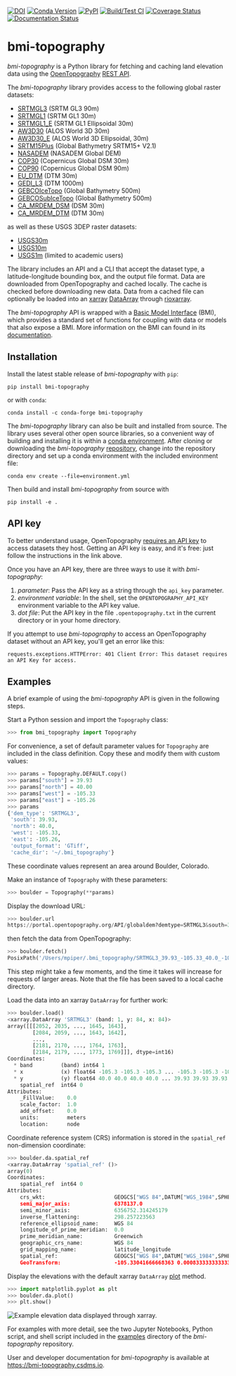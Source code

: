 <!-- Links (by alpha) -->

[bmi]: https://bmi.csdms.io
[bmi-topo-examples]: https://github.com/csdms/bmi-topography/tree/main/examples
[bmi-topo-repo]: https://github.com/csdms/bmi-topography
[conda-env]: https://docs.conda.io/projects/conda/en/latest/user-guide/tasks/manage-environments.html
[ot]: https://opentopography.org/
[ot-api-key]: https://opentopography.org/blog/introducing-api-keys-access-opentopography-global-datasets
[ot-rest]: https://portal.opentopography.org/apidocs/
[rioxarray]: https://corteva.github.io/rioxarray/stable/getting_started/getting_started.html
[xarray]: https://docs.xarray.dev/en/stable/index.html
[xarray-da]: https://docs.xarray.dev/en/stable/generated/xarray.DataArray.html
[xarray-plot]: https://docs.xarray.dev/en/stable/generated/xarray.DataArray.plot.html

<!-- Links to datasets on OT -->
[SRTMGL3]: https://portal.opentopography.org/raster?opentopoID=OTSRTM.042013.4326.1
[SRTMGL1]: https://portal.opentopography.org/raster?opentopoID=OTSRTM.082015.4326.1
[SRTMGL1_E]: https://portal.opentopography.org/raster?opentopoID=OTSRTM.082016.4326.1
[AW3D30]: https://portal.opentopography.org/raster?opentopoID=OTALOS.112016.4326.2
[AW3D30_E]: https://portal.opentopography.org/raster?opentopoID=OTALOS.082017.4326.1
[SRTM15Plus]: https://portal.opentopography.org/datasetMetadata?otCollectionID=OT.122019.4326.1
[NASADEM]: https://doi.org/10.5069/G93T9FD9
[COP30]: https://portal.opentopography.org/raster?opentopoID=OTSDEM.032021.4326.3
[COP90]: https://portal.opentopography.org/raster?opentopoID=OTSDEM.032021.4326.1
[EU_DTM]: https://portal.opentopography.org/datasetMetadata?otCollectionID=OT.092022.3035.1
[GEDI_L3]: https://portal.opentopography.org/datasetMetadata?otCollectionID=OT.032022.4326.1
[GEBCOIceTopo]: https://portal.opentopography.org/raster?opentopoID=OTSDEM.122023.4326.1
[GEBCOSubIceTopo]: https://portal.opentopography.org/raster?opentopoID=OTSDEM.122023.4326.2
[CA_MRDEM_DSM]: https://doi.org/10.5069/G9N8780J
[CA_MRDEM_DTM]: https://doi.org/10.5069/G9N8780J
[USGS30m]: https://portal.opentopography.org/raster?opentopoID=OTNED.012021.4269.2
[USGS10m]: https://portal.opentopography.org/raster?opentopoID=OTNED.012021.4269.1
[USGS1m]: https://portal.opentopography.org/raster?opentopoID=OTNED.012021.4269.3

[![DOI](https://zenodo.org/badge/DOI/10.5281/zenodo.4608652.svg)](https://doi.org/10.5281/zenodo.4608652)
[![Conda Version](https://img.shields.io/conda/vn/conda-forge/bmi-topography.svg)](https://anaconda.org/conda-forge/bmi-topography)
[![PyPI](https://img.shields.io/pypi/v/bmi-topography)](https://pypi.org/project/bmi-topography)
[![Build/Test CI](https://github.com/csdms/bmi-topography/actions/workflows/test.yml/badge.svg)](https://github.com/csdms/bmi-topography/actions/workflows/test.yml)
[![Coverage Status](https://coveralls.io/repos/github/csdms/bmi-topography/badge.svg?branch=main)](https://coveralls.io/github/csdms/bmi-topography?branch=main)
[![Documentation Status](https://readthedocs.org/projects/bmi-topography/badge/?version=latest)](https://bmi-topography.csdms.io/en/latest/?badge=latest)

# bmi-topography

*bmi-topography* is a Python library for fetching and caching
land elevation data
using the [OpenTopography][ot] [REST API][ot-rest].

The *bmi-topography* library provides access to the following global raster datasets:

* [SRTMGL3][SRTMGL3] (SRTM GL3 90m)
* [SRTMGL1][SRTMGL1] (SRTM GL1 30m)
* [SRTMGL1_E][SRTMGL1_E] (SRTM GL1 Ellipsoidal 30m)
* [AW3D30][AW3D30] (ALOS World 3D 30m)
* [AW3D30_E][AW3D30_E] (ALOS World 3D Ellipsoidal, 30m)
* [SRTM15Plus][SRTM15Plus] (Global Bathymetry SRTM15+ V2.1)
* [NASADEM][NASADEM] (NASADEM Global DEM)
* [COP30][COP30] (Copernicus Global DSM 30m)
* [COP90][COP90] (Copernicus Global DSM 90m)
* [EU_DTM][EU_DTM] (DTM 30m)
* [GEDI_L3][GEDI_L3] (DTM 1000m)
* [GEBCOIceTopo][GEBCOIceTopo] (Global Bathymetry 500m)
* [GEBCOSubIceTopo][GEBCOSubIceTopo] (Global Bathymetry 500m)
* [CA_MRDEM_DSM][CA_MRDEM_DSM] (DSM 30m)
* [CA_MRDEM_DTM][CA_MRDEM_DTM] (DTM 30m)

as well as these USGS 3DEP raster datasets:

* [USGS30m][USGS30m]
* [USGS10m][USGS10m]
* [USGS1m][USGS1m] (limited to academic users)

The library includes an API and a CLI that accept
the dataset type,
a latitude-longitude bounding box, and
the output file format.
Data are downloaded from OpenTopography and cached locally.
The cache is checked before downloading new data.
Data from a cached file can optionally be loaded into an
[xarray][xarray] [DataArray][xarray-da]
through [rioxarray][rioxarray].

The *bmi-topography* API is wrapped with a
[Basic Model Interface][bmi] (BMI),
which provides a standard set of functions for coupling with data or models
that also expose a BMI.
More information on the BMI can found in its [documentation][bmi].

## Installation

Install the latest stable release of *bmi-topography* with `pip`:
```
pip install bmi-topography
```
or with `conda`:
```
conda install -c conda-forge bmi-topography
```

The *bmi-topography* library can also be built and installed from source.
The library uses several other open source libraries,
so a convenient way of building and installing it is within a
[conda environment][conda-env].
After cloning or downloading the *bmi-topography*
[repository][bmi-topo-repo],
change into the repository directory
and set up a conda environment with the included environment file:
```
conda env create --file=environment.yml
```
Then build and install *bmi-topography* from source with
```
pip install -e .
```

## API key

To better understand usage,
OpenTopography [requires an API key][ot-api-key] to access datasets they host.
Getting an API key is easy, and it's free:
just follow the instructions in the link above.

Once you have an API key,
there are three ways to use it with *bmi-topography*:

1. *parameter*: Pass the API key as a string through the `api_key` parameter.
2. *environment variable*: In the shell, set the `OPENTOPOGRAPHY_API_KEY` environment variable to the API key value.
3. *dot file*: Put the API key in the file `.opentopography.txt` in the current directory or in your home directory.

If you attempt to use *bmi-topography* to access an OpenTopography dataset without an API key,
you'll get an error like this:
```
requests.exceptions.HTTPError: 401 Client Error: This dataset requires an API Key for access.
```

## Examples

A brief example of using the *bmi-topography* API is given in the following steps.

Start a Python session and import the `Topography` class:
```python
>>> from bmi_topography import Topography
```

For convenience,
a set of default parameter values for `Topography` are included in the class definition.
Copy these and modify them with custom values:
```python
>>> params = Topography.DEFAULT.copy()
>>> params["south"] = 39.93
>>> params["north"] = 40.00
>>> params["west"] = -105.33
>>> params["east"] = -105.26
>>> params
{'dem_type': 'SRTMGL3',
 'south': 39.93,
 'north': 40.0,
 'west': -105.33,
 'east': -105.26,
 'output_format': 'GTiff',
 'cache_dir': '~/.bmi_topography'}
```
These coordinate values represent an area around Boulder, Colorado.

Make an instance of `Topography` with these parameters:
```python
>>> boulder = Topography(**params)
```
Display the download URL:
```python
>>> boulder.url
https://portal.opentopography.org/API/globaldem?demtype=SRTMGL3&south=39.93&north=40.0&west=-105.33&east=-105.26&outputFormat=GTiff&API_Key=demoapikeyot2022
```
then fetch the data from OpenTopography:
```python
>>> boulder.fetch()
PosixPath('/Users/mpiper/.bmi_topography/SRTMGL3_39.93_-105.33_40.0_-105.26.tif')
```
This step might take a few moments,
and the time it takes will increase for requests of larger areas.
Note that the file has been saved to a local cache directory.

Load the data into an xarray `DataArray` for further work:
```python
>>> boulder.load()
<xarray.DataArray 'SRTMGL3' (band: 1, y: 84, x: 84)>
array([[[2052, 2035, ..., 1645, 1643],
        [2084, 2059, ..., 1643, 1642],
        ...,
        [2181, 2170, ..., 1764, 1763],
        [2184, 2179, ..., 1773, 1769]]], dtype=int16)
Coordinates:
  * band         (band) int64 1
  * x            (x) float64 -105.3 -105.3 -105.3 ... -105.3 -105.3 -105.3
  * y            (y) float64 40.0 40.0 40.0 40.0 ... 39.93 39.93 39.93 39.93
    spatial_ref  int64 0
Attributes:
    _FillValue:    0.0
    scale_factor:  1.0
    add_offset:    0.0
    units:         meters
    location:      node
```

Coordinate reference system (CRS) information is stored in the `spatial_ref` non-dimension coordinate:
```python
>>> boulder.da.spatial_ref
<xarray.DataArray 'spatial_ref' ()>
array(0)
Coordinates:
    spatial_ref  int64 0
Attributes:
    crs_wkt:                      GEOGCS["WGS 84",DATUM["WGS_1984",SPHEROID["...
    semi_major_axis:              6378137.0
    semi_minor_axis:              6356752.314245179
    inverse_flattening:           298.257223563
    reference_ellipsoid_name:     WGS 84
    longitude_of_prime_meridian:  0.0
    prime_meridian_name:          Greenwich
    geographic_crs_name:          WGS 84
    grid_mapping_name:            latitude_longitude
    spatial_ref:                  GEOGCS["WGS 84",DATUM["WGS_1984",SPHEROID["...
    GeoTransform:                 -105.33041666668363 0.000833333333333144 0....
```

Display the elevations with the default xarray `DataArray` [plot][xarray-plot] method.
```python
>>> import matplotlib.pyplot as plt
>>> boulder.da.plot()
>>> plt.show()
```

![Example elevation data displayed through *xarray*.](./examples/bmi-topography_ex.png)

For examples with more detail,
see the two Jupyter Notebooks,
Python script, and shell script
included in the [examples][bmi-topo-examples] directory
of the *bmi-topography* repository.

<!-- skip-docs-link -->

User and developer documentation for *bmi-topography*
is available at https://bmi-topography.csdms.io.
